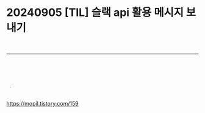 # 20240905 [TIL]  슬랙 api 활용 메시지 보내기

<br>

---
<br>
<br>
<br>

```
 - 
 
```
https://mopil.tistory.com/159
